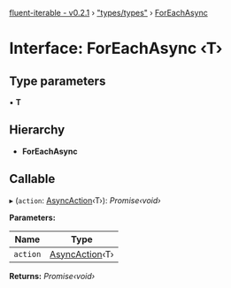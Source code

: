 [fluent-iterable - v0.2.1](../README.md) › ["types/types"](../modules/_types_types_.md) › [ForEachAsync](_types_types_.foreachasync.md)

# Interface: ForEachAsync ‹**T**›

## Type parameters

▪ **T**

## Hierarchy

* **ForEachAsync**

## Callable

▸ (`action`: [AsyncAction](_types_types_.asyncaction.md)‹T›): *Promise‹void›*

**Parameters:**

Name | Type |
------ | ------ |
`action` | [AsyncAction](_types_types_.asyncaction.md)‹T› |

**Returns:** *Promise‹void›*
